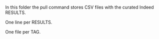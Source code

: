In this folder the pull command stores CSV files with the curated Indeed RESULTS.

One line per RESULTS.

One file per TAG.